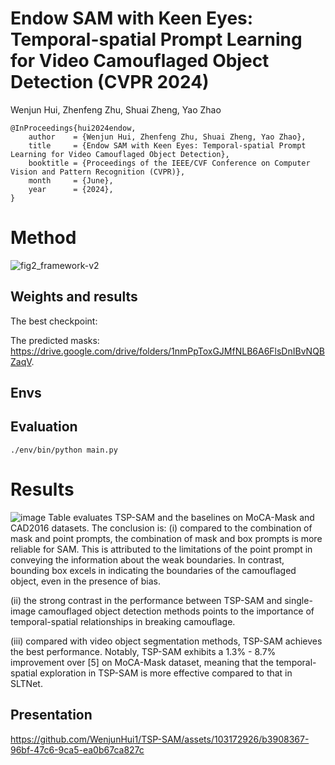 # Endow SAM with Keen Eyes: Temporal-spatial Prompt Learning for Video Camouflaged Object Detection (CVPR 2024)

Wenjun Hui, Zhenfeng Zhu, Shuai Zheng, Yao Zhao

```
@InProceedings{hui2024endow,
    author    = {Wenjun Hui, Zhenfeng Zhu, Shuai Zheng, Yao Zhao},
    title     = {Endow SAM with Keen Eyes: Temporal-spatial Prompt Learning for Video Camouflaged Object Detection},
    booktitle = {Proceedings of the IEEE/CVF Conference on Computer Vision and Pattern Recognition (CVPR)},
    month     = {June},
    year      = {2024},
}
```

# Method

![fig2_framework-v2](https://github.com/WenjunHui1/TSP-SAM/assets/103172926/13409a82-dfac-4855-b133-074a02e64b9a)

## Weights and results
The best checkpoint:

The predicted masks: https://drive.google.com/drive/folders/1nmPpToxGJMfNLB6A6FlsDnIBvNQBZaqV.

## Envs


## Evaluation

```shell
./env/bin/python main.py
```


# Results
![image](https://github.com/WenjunHui1/TSP-SAM/assets/103172926/340bd300-8a79-452b-8c31-568a25f64a36)
Table evaluates TSP-SAM and the baselines on MoCA-Mask and CAD2016 datasets. The conclusion is:
(i) compared to the combination of mask and point prompts, the combination of mask and box prompts is more reliable for SAM. This is attributed to the limitations of the point prompt in conveying the information about the weak boundaries. In contrast, bounding box excels in indicating the boundaries of the camouflaged object, even in the presence of bias. 

(ii) the strong contrast in the performance between TSP-SAM and single-image camouflaged object detection methods points to the importance of temporal-spatial relationships in breaking camouflage. 

(iii) compared with video object segmentation methods, TSP-SAM achieves the best performance. Notably, TSP-SAM exhibits a 1.3% - 8.7% improvement over [5] on MoCA-Mask dataset, meaning that the temporal-spatial exploration in TSP-SAM is more effective compared to that in SLTNet.

## Presentation
https://github.com/WenjunHui1/TSP-SAM/assets/103172926/b3908367-96bf-47c6-9ca5-ea0b67ca827c

